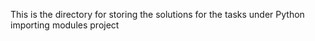 This is the directory for storing the solutions for the tasks under Python 
importing modules project
